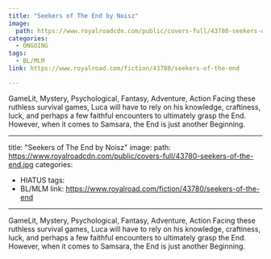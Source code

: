 ```yaml
---
title: "Seekers of The End by Noisz"
image:
  path: https://www.royalroadcdn.com/public/covers-full/43780-seekers-of-the-end.jpg
categories:
  - ONGOING
tags:
  - BL/MLM
link: https://www.royalroad.com/fiction/43780/seekers-of-the-end

---
```

GameLit, Mystery, Psychological, Fantasy, Adventure, Action
Facing these ruthless survival games, Luca will have to rely on his knowledge, craftiness, luck, and perhaps a few faithful encounters to ultimately grasp the End. However, when it comes to Samsara, the End is just another Beginning.

---
title: "Seekers of The End by Noisz"
image:
  path: https://www.royalroadcdn.com/public/covers-full/43780-seekers-of-the-end.jpg
categories:
  - HIATUS
tags:
  - BL/MLM
link: https://www.royalroad.com/fiction/43780/seekers-of-the-end

---
GameLit, Mystery, Psychological, Fantasy, Adventure, Action
Facing these ruthless survival games, Luca will have to rely on his knowledge, craftiness, luck, and perhaps a few faithful encounters to ultimately grasp the End. However, when it comes to Samsara, the End is just another Beginning.

